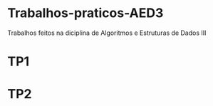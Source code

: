 # Trabalhos-praticos-AED3
Trabalhos feitos na diciplina de Algoritmos e Estruturas de Dados III 
# TP1
# TP2

